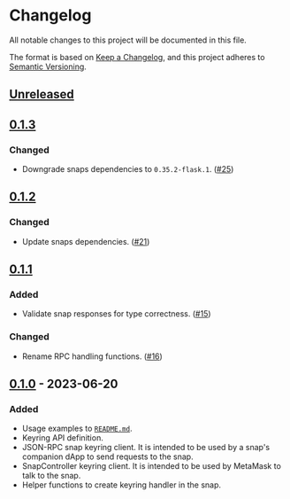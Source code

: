 # Changelog
All notable changes to this project will be documented in this file.

The format is based on [Keep a Changelog](https://keepachangelog.com/en/1.0.0/),
and this project adheres to [Semantic Versioning](https://semver.org/spec/v2.0.0.html).

## [Unreleased]

## [0.1.3]
### Changed
- Downgrade snaps dependencies to `0.35.2-flask.1`. ([#25](https://github.com/MetaMask/keyring-api/pull/25))

## [0.1.2]
### Changed
- Update snaps dependencies. ([#21](https://github.com/MetaMask/keyring-api/pull/21))

## [0.1.1]
### Added
- Validate snap responses for type correctness. ([#15](https://github.com/MetaMask/keyring-api/pull/15))

### Changed
- Rename RPC handling functions. ([#16](https://github.com/MetaMask/keyring-api/pull/16))

## [0.1.0] - 2023-06-20
### Added
- Usage examples to [`README.md`](./README.md).
- Keyring API definition.
- JSON-RPC snap keyring client. It is intended to be used by a snap's companion dApp to send requests to the snap.
- SnapController keyring client. It is intended to be used by MetaMask to talk to the snap.
- Helper functions to create keyring handler in the snap.

[Unreleased]: https://github.com/MetaMask/keyring-api/compare/v0.1.3...HEAD
[0.1.3]: https://github.com/MetaMask/keyring-api/compare/v0.1.2...v0.1.3
[0.1.2]: https://github.com/MetaMask/keyring-api/compare/v0.1.1...v0.1.2
[0.1.1]: https://github.com/MetaMask/keyring-api/compare/v0.1.0...v0.1.1
[0.1.0]: https://github.com/MetaMask/keyring-api/releases/tag/v0.1.0
